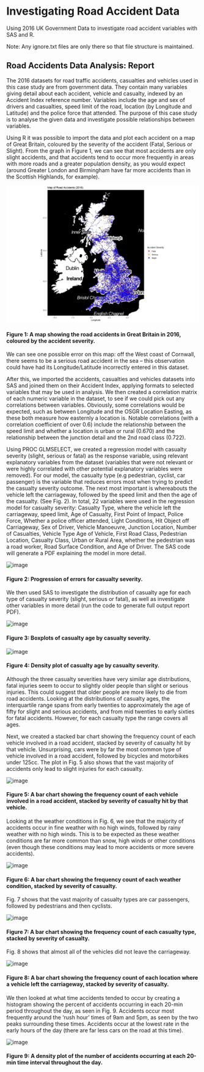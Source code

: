 # Investigating Road Accident Data
Using 2016 UK Government Data to investigate road accident variables with SAS and R.

Note: Any ignore.txt files are only there so that file structure is maintained.

## Road Accidents Data Analysis: Report
The 2016 datasets for road traffic accidents, casualties and vehicles used in this case study are from government data. They contain many variables giving detail about each accident, vehicle and casualty, indexed by an Accident Index reference number. Variables include the age and sex of drivers and casualties, speed limit of the road, location (by Longitude and Latitude) and the police force that attended. The purpose of this case study is to analyse the given data and investigate possible relationships between variables.

Using R it was possible to import the data and plot each accident on a map of Great Britain, coloured by the severity of the accident (Fatal, Serious or Slight). From the graph in Figure 1, we can see that most accidents are only slight accidents, and that accidents tend to occur more frequently in areas with more roads and a greater population density, as you would expect (around Greater London and Birmingham have far more accidents than in the Scottish Highlands, for example).

![acc_map2](https://github.com/felix7c/Road-Accidents-Case-Study/blob/main/RoadAccidentsCaseStudyFC/R/acc_map2.jpeg)
#### Figure 1: A map showing the road accidents in Great Britain in 2016, coloured by the accident severity.


We can see one possible error on this map: off the West coast of Cornwall, there seems to be a serious road accident in the sea – this observation could have had its Longitude/Latitude incorrectly entered in this dataset.

After this, we imported the accidents, casualties and vehicles datasets into SAS and joined them on their Accident Index, applying formats to selected variables that may be used in analysis. We then created a correlation matrix of each numeric variable in the dataset, to see if we could pick out any correlations between variables. Obviously, some correlations would be expected, such as between Longitude and the OSGR Location Easting, as these both measure how easternly a location is. Notable correlations (with a correlation coefficient of over 0.6) include the relationship between the speed limit and whether a location is urban or rural (0.670) and the relationship between the junction detail and the 2nd road class (0.722).

Using PROC GLMSELECT, we created a regression model with casualty severity (slight, serious or fatal) as the response variable, using relevant explanatory variables from the dataset (variables that were not relevant or were highly correlated with other potential explanatory variables were removed).
For our model, the casualty type (e.g pedestrian, cyclist, car passenger) is the variable that reduces errors most when trying to predict the casualty severity outcome. The next most important is whereabouts the vehicle left the carriageway, followed by the speed limit and then the age of the casualty. (See Fig. 2).
In total, 22 variables were used in the regression model for casualty severity: Casualty Type, where the vehicle left the carriageway, speed limit, Age of Casualty, First Point of Impact, Police Force, Whether a police officer attended, Light Conditions, Hit Object off Carriageway, Sex of Driver, Vehicle Manoeuvre, Junction Location, Number of Casualties, Vehicle Type Age of Vehicle, First Road Class, Pedestrian Location, Casualty Class, Urban or Rural Area, whether the pedestrian was a road worker, Road Surface Condition, and Age of Driver. The SAS code will generate a PDF explaining the model in more detail.


![image](https://user-images.githubusercontent.com/88533856/135860801-fef9afaa-199f-4b79-ab86-74a41645615e.png)
#### Figure 2: Progression of errors for casualty severity.

We then used SAS to investigate the distribution of casualty age for each type of casualty severity (slight, serious or fatal), as well as investigate other variables in more detail (run the code to generate full output report PDF).

![image](https://user-images.githubusercontent.com/88533856/132186170-234de3c2-1c92-4a00-8083-2f0f378baec5.png)
#### Figure 3: Boxplots of casualty age by casualty severity.

![image](https://user-images.githubusercontent.com/88533856/132186265-e7c094c9-12e8-41c0-8c5a-35ae8f9a83e2.png)
#### Figure 4: Density plot of casualty age by casualty severity.

Although the three casualty severities have very similar age distributions, fatal injuries seem to occur to slightly older people than slight or serious injuries. This could suggest that older people are more likely to die from road accidents. Looking at the distributions of casualty ages, the interquartile range spans from early twenties to approximately the age of fifty for slight and serious accidents, and from mid twenties to early sixties for fatal accidents. However, for each casualty type the range covers all ages.

Next, we created a stacked bar chart showing the frequency count of each vehicle involved in a road accident, stacked by severity of casualty hit by that vehicle. Unsurprising, cars were by far the most common type of vehicle involved in a road accident, followed by bicycles and motorbikes under 125cc.
The plot in Fig. 5 also shows that the vast majority of accidents only lead to slight injuries for each casualty.

![image](https://user-images.githubusercontent.com/88533856/132186320-806d245e-7358-4419-99d1-fdf26c23f96a.png)
#### Figure 5: A bar chart showing the frequency count of each vehicle involved in a road accident, stacked by severity of casualty hit by that vehicle.

Looking at the weather conditions in Fig. 6, we see that the majority of accidents occur in fine weather with no high winds, followed by rainy weather with no high winds. This is to be expected as these weather conditions are far more common than snow, high winds or other conditions (even though these conditions may lead to more accidents or more severe accidents).

![image](https://user-images.githubusercontent.com/88533856/135861628-52c8bac5-33c0-43f1-a0e1-04006ff5f0bc.png)
#### Figure 6: A bar chart showing the frequency count of each weather condition, stacked by severity of casualty.

Fig. 7 shows that the vast majority of casualty types are car passengers, followed by pedestrians and then cyclists.

![image](https://user-images.githubusercontent.com/88533856/135863971-c9c97fbb-2bee-4696-be64-7929a2c59616.png)
#### Figure 7: A bar chart showing the frequency count of each casualty type, stacked by severity of casualty.

Fig. 8 shows that almost all of the vehicles did not leave the carriageway.

![image](https://user-images.githubusercontent.com/88533856/135865062-90e8253d-3504-4af1-be39-545e56159da6.png)
#### Figure 8: A bar chart showing the frequency count of each location where a vehicle left the carriageway, stacked by severity of casualty.


We then looked at what time accidents tended to occur by creating a histogram showing the percent of accidents occurring in each 20-min period throughout the day, as seen in Fig. 9. Accidents occur most frequently around the ‘rush hour’ times of 9am and 5pm, as seen by the two peaks surrounding these times. Accidents occur at the lowest rate in the early hours of the day (there are far less cars on the road at this time).

![image](https://user-images.githubusercontent.com/88533856/132186409-b4ab6772-e8b0-49c7-88eb-f0a623eb6e3f.png)
#### Figure 9: A density plot of the number of accidents occurring at each 20-min time interval throughout the day.
